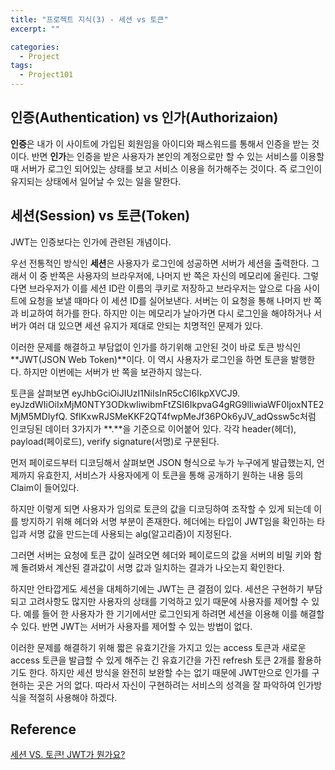```yaml
---
title: "프로젝트 지식(3) - 세션 vs 토큰"
excerpt: ""

categories:
  - Project
tags:
  - Project101
---
```


## 인증(Authentication) vs 인가(Authorizaion)

**인증**은 내가 이 사이트에 가입된 회원임을 아이디와 패스워드를 통해서 인증을 받는 것이다. 반면 **인가**는 인증을 받은 사용자가 본인의 계정으로만 할 수 있는 서비스를 이용할 때 서버가 로그인 되어있는 상태를 보고 서비스 이용을 허가해주는 것이다. 즉 로그인이 유지되는 상태에서 일어날 수 있는 일을 말한다. 

## 세션(Session) vs 토큰(Token)

JWT는 인증보다는 인가에 관련된 개념이다.

우선 전통적인 방식인 **세션**은 사용자가 로그인에 성공하면 서버가 세션을 출력한다. 그래서 이 중 반쪽은 사용자의 브라우저에, 나머지 반 쪽은 자신의 메모리에 올린다. 그렇다면 브라우저가 이를 세션 ID란 이름의 쿠키로 저장하고 브라우저는 앞으로 다음 사이트에 요청을 보낼 때마다 이 세션 ID를 실어보낸다. 서버는 이 요청을 통해 나머지 반 쪽과 비교하여 허가를 한다. 하지만 이는 메모리가 날아가면 다시 로그인을 해야하거나 서버가 여러 대 있으면 세션 유지가 제대로 안되는 치명적인 문제가 있다. 

이러한 문제를 해결하고 부담없이 인가를 하기위해 고안된 것이 바로 토큰 방식인 **JWT(JSON Web Token)**이다. 이 역시 사용자가 로그인을 하면 토큰을 발행한다. 하지만 이번에는 서버가 반 쪽을 보관하지 않는다. 

토큰을 살펴보면 eyJhbGciOiJIUzI1NiIsInR5cCI6IkpXVCJ9.  eyJzdWIiOiIxMjM0NTY3ODkwIiwibmFtZSI6IkpvaG4gRG9lIiwiaWF0IjoxNTE2MjM5MDIyfQ.  SflKxwRJSMeKKF2QT4fwpMeJf36POk6yJV_adQssw5c처럼 인코딩된 데이터 3가지가 **.**을 기준으로 이어붙어 있다. 각각 header(헤더), payload(페이로드), verify signature(서명)로 구분된다.

먼저 페이로드부터 디코딩해서 살펴보면 JSON 형식으로 누가 누구에게 발급했는지, 언제까지 유효한지, 서비스가 사용자에게 이 토큰을 통해 공개하기 원하는 내용 등의 Claim이 들어있다.

하지만 이렇게 되면 사용자가 임의로 토큰의 값을 디코딩하여 조작할 수 있게 되는데 이를 방지하기 위해 헤더와 서명 부분이 존재한다. 헤더에는 타입이 JWT임을 확인하는 타입과 서명 값을 만드는데 사용되는 alg(알고리즘)이 지정된다. 

그러면 서버는 요청에 토큰 값이 실려오면 헤더와 페이로드의 값을 서버의 비밀 키와 함께 돌려봐서 계산된 결과값이 서명 값과 일치하는 결과가 나오는지 확인한다.

하지만 안타깝게도 세션을 대체하기에는 JWT는 큰 결점이 있다. 세션은 구현하기 부담되고 고려사항도 많지만 사용자의 상태를 기억하고 있기 때문에 사용자를 제어할 수 있다. 예를 들어 한 사용자가 한 기기에서만 로그인되게 하려면 세션을 이용해 이를 해결할 수 있다. 반면 JWT는 서버가 사용자를 제어할 수 있는 방법이 없다. 

이러한 문제를 해결하기 위해 짧은 유효기간을 가지고 있는 access 토큰과 새로운 access 토큰을 발급할 수 있게 해주는 긴 유효기간을 가진 refresh 토큰 2개를 활용하기도 한다. 하지만 세션 방식을 완전히 보완할 수는 없기 때문에 JWT만으로 인가를 구현하는 곳은 거의 없다. 따라서 자신이 구현하려는 서비스의 성격을 잘 파악하여 인가방식을 적절히 사용해야 하겠다.

## Reference

<a href="https://www.youtube.com/watch?v=1QiOXWEbqYQ">세션 VS. 토큰! JWT가 뭔가요?</a>